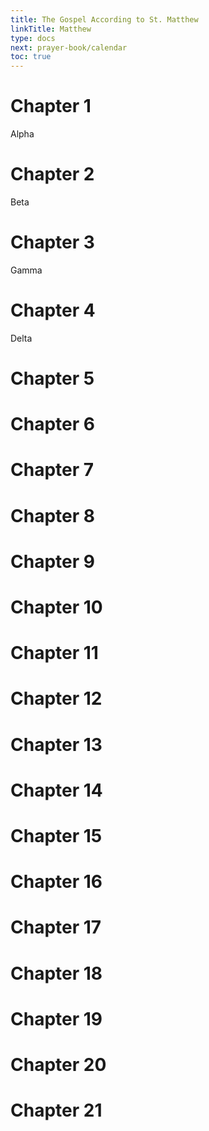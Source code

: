 ```yaml
---
title: The Gospel According to St. Matthew
linkTitle: Matthew
type: docs
next: prayer-book/calendar
toc: true
---
```


# Chapter 1

Alpha

# Chapter 2

Beta

# Chapter 3

Gamma

# Chapter 4

Delta 

# Chapter 5

# Chapter 6

# Chapter 7

# Chapter 8

# Chapter 9

# Chapter 10

# Chapter 11

# Chapter 12

# Chapter 13

# Chapter 14

# Chapter 15

# Chapter 16

# Chapter 17

# Chapter 18

# Chapter 19

# Chapter 20

# Chapter 21
